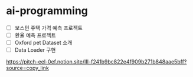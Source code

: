 # ai-programming

-[ ] 보스턴 주택 가격 예측 프로젝트  
-[ ] 환율 예측 프로젝트  
-[ ] Oxford pet Dataset 소개  
-[ ] Data Loader 구현  

https://pitch-eel-0ef.notion.site/III-f241b9bc822e4f909b271b848aae5bff?source=copy_link